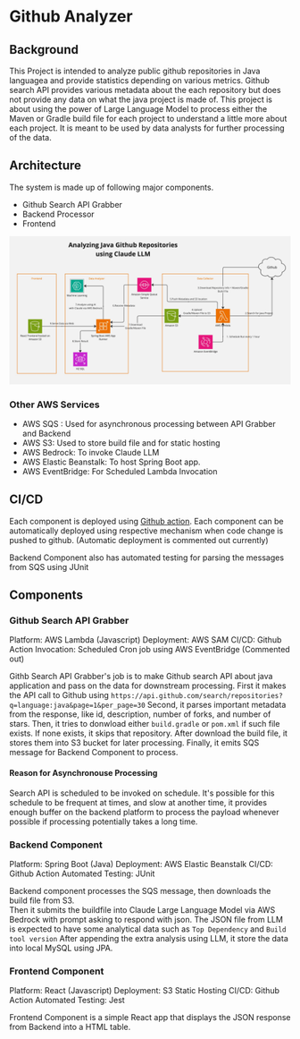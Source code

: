 # Github Analyzer

## Background

This Project is intended to analyze public github repositories in Java languagea and provide statistics depending on various metrics.  Github search API provides various metadata about the each repository but does not provide any data on what the java project is made of.  This project is about using the power of Large Language Model to process either the Maven or Gradle build file for each project to understand a little more about each project.  It is meant to be used by data analysts for further processing of the data.

## Architecture

The system is made up of following major components.

- Github Search API Grabber
- Backend Processor
- Frontend
  
![image](./aws%20(1)-2.jpg)

### Other AWS Services

- AWS SQS : Used for asynchronous processing between API Grabber and Backend
- AWS S3: Used to store build file and for static hosting
- AWS Bedrock: To invoke Claude LLM
- AWS Elastic Beanstalk: To host Spring Boot app.
- AWS EventBridge: For Scheduled Lambda Invocation

## CI/CD

Each component is deployed using [Github action](https://docs.github.com/en/actions).  Each component can be automatically deployed using respective mechanism when code change is pushed to github. (Automatic deployment is commented out currently)

Backend Component also has automated testing for parsing the messages from SQS using JUnit

## Components

### Github Search API Grabber

Platform: AWS Lambda (Javascript)
Deployment: AWS SAM
CI/CD: Github Action
Invocation: Scheduled Cron job using AWS EventBridge (Commented out)

Githb Search API Grabber's job is to make Github search API about java application and pass on the data for downstream processing.
First it makes the API call to Github using `https://api.github.com/search/repositories?q=language:java&page=1&per_page=30`
Second, it parses important metadata from the response, like id, description, number of forks, and number of stars.
Then, it tries to donwload either `build.gradle` or `pom.xml` if such file exists.  If none exists, it skips that repository.
After download the build file, it stores them into S3 bucket for later processing.
Finally, it emits SQS message for Backend Component to process.

#### Reason for Asynchronouse Processing

Search API is scheduled to be invoked on schedule.  It's possible for this schedule to be frequent at times, and slow at another time, it provides enough buffer on the backend platform to process the payload whenever possible if processing potentially takes a long time.

### Backend Component

Platform: Spring Boot (Java)
Deployment: AWS Elastic Beanstalk
CI/CD: Github Action
Automated Testing: JUnit

Backend component processes the SQS message, then downloads the build file from S3.  
Then it submits the buildfile into Claude Large Language Model via AWS Bedrock with prompt asking to respond with json.
The JSON file from LLM is expected to have some analytical data such as `Top Dependency` and `Build tool version`
After appending the extra analysis using LLM, it store the data into local MySQL using JPA.

### Frontend Component

Platform: React (Javascript)
Deployment: S3 Static Hosting
CI/CD: Github Action
Automated Testing: Jest

Frontend Component  is a simple React app that displays the JSON response from Backend into a HTML table.
